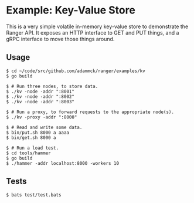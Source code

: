 # Example: Key-Value Store

This is a very simple volatile in-memory key-value store to demonstrate the
Ranger API. It exposes an HTTP interface to GET and PUT things, and a gRPC
interface to move those things around.

## Usage

```console
$ cd ~/code/src/github.com/adammck/ranger/examples/kv
$ go build

$ # Run three nodes, to store data.
$ ./kv -node -addr ":8001"
$ ./kv -node -addr ":8002"
$ ./kv -node -addr ":8003"

$ # Run a proxy, to forward requests to the appropriate node(s).
$ ./kv -proxy -addr ":8000"

$ # Read and write some data.
$ bin/put.sh 8000 a aaaa
$ bin/get.sh 8000 a

$ # Run a load test.
$ cd tools/hammer
$ go build
$ ./hammer -addr localhost:8000 -workers 10
```

## Tests

```console
$ bats test/test.bats
```
